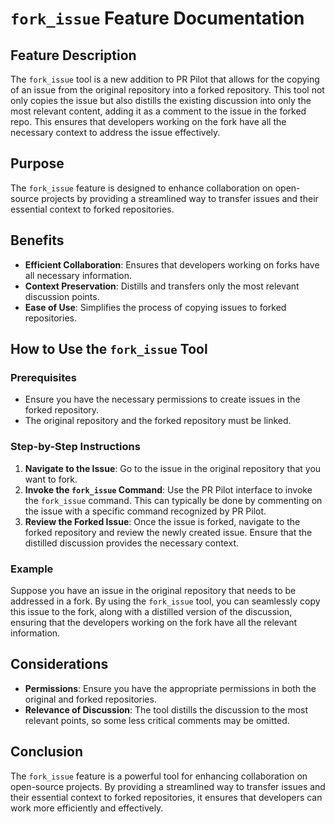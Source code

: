 # `fork_issue` Feature Documentation

## Feature Description

The `fork_issue` tool is a new addition to PR Pilot that allows for the copying of an issue from the original repository into a forked repository. This tool not only copies the issue but also distills the existing discussion into only the most relevant content, adding it as a comment to the issue in the forked repo. This ensures that developers working on the fork have all the necessary context to address the issue effectively.

## Purpose

The `fork_issue` feature is designed to enhance collaboration on open-source projects by providing a streamlined way to transfer issues and their essential context to forked repositories.

## Benefits

- **Efficient Collaboration**: Ensures that developers working on forks have all necessary information.
- **Context Preservation**: Distills and transfers only the most relevant discussion points.
- **Ease of Use**: Simplifies the process of copying issues to forked repositories.

## How to Use the `fork_issue` Tool

### Prerequisites

- Ensure you have the necessary permissions to create issues in the forked repository.
- The original repository and the forked repository must be linked.

### Step-by-Step Instructions

1. **Navigate to the Issue**: Go to the issue in the original repository that you want to fork.
2. **Invoke the `fork_issue` Command**: Use the PR Pilot interface to invoke the `fork_issue` command. This can typically be done by commenting on the issue with a specific command recognized by PR Pilot.
3. **Review the Forked Issue**: Once the issue is forked, navigate to the forked repository and review the newly created issue. Ensure that the distilled discussion provides the necessary context.

### Example

Suppose you have an issue in the original repository that needs to be addressed in a fork. By using the `fork_issue` tool, you can seamlessly copy this issue to the fork, along with a distilled version of the discussion, ensuring that the developers working on the fork have all the relevant information.

## Considerations

- **Permissions**: Ensure you have the appropriate permissions in both the original and forked repositories.
- **Relevance of Discussion**: The tool distills the discussion to the most relevant points, so some less critical comments may be omitted.

## Conclusion

The `fork_issue` feature is a powerful tool for enhancing collaboration on open-source projects. By providing a streamlined way to transfer issues and their essential context to forked repositories, it ensures that developers can work more efficiently and effectively.
